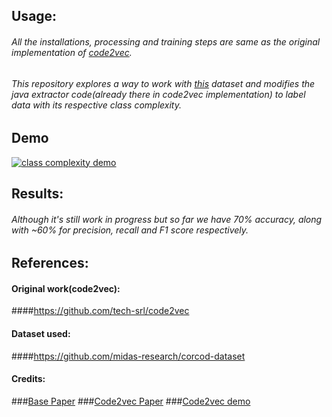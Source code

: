 ## Usage:
###### All the installations, processing and training steps are same as the original implementation of [code2vec](https://github.com/tech-srl/code2vec).
###### This repository explores a way to work with [this](https://github.com/midas-research/corcod-dataset) dataset and modifies the java extractor code(already there in code2vec implementation) to label data with its respective class complexity.

## Demo
[![class complexity demo](http://img.youtube.com/vi/SxYMkueELQI/0.jpg)](http://www.youtube.com/watch?v=SxYMkueELQI)

## Results:
###### Although it's still work in progress but so far we have 70% accuracy, along with ~60% for precision, recall and F1 score respectively.


## References:

#### Original work(code2vec):
 ####https://github.com/tech-srl/code2vec
#### Dataset used: 
 ####https://github.com/midas-research/corcod-dataset
#### Credits:
 ###[Base Paper](https://arxiv.org/abs/1911.01155)
 ###[Code2vec Paper](https://urialon.cswp.cs.technion.ac.il/wp-content/uploads/sites/83/2018/12/code2vec-popl19.pdf)
 ###[Code2vec demo](https://code2vec.org/)

